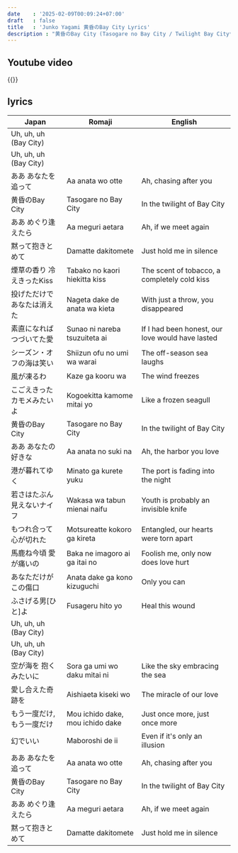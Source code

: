 ```yaml
---
date    : '2025-02-09T00:09:24+07:00'
draft   : false
title   : 'Junko Yagami 黄昏のBay City Lyrics'
description : "黄昏のBay City (Tasogare no Bay City / Twilight Bay City* by Junko Yagami is a melancholic yet smooth City Pop song that beautifully captures the wistful emotions of twilight by the bay. With its soulful melody and jazzy instrumentation, the song conveys a sense of longing and nostalgia, as if reminiscing about a past love or a fleeting moment in time. Junko Yagami’s rich and expressive vocals add depth to the atmosphere, making this track a timeless gem in the City Pop genre."
---
```


## Youtube video
{{<youtube QLHMhVonF-s>}}

## lyrics
|Japan|Romaji|English
|-|-|-
|Uh, uh, uh (Bay City)
|Uh, uh, uh (Bay City)
| ああ あなたを追って | Aa anata wo otte | Ah, chasing after you
| 黄昏のBay City | Tasogare no Bay City | In the twilight of Bay City
| ああ めぐり逢えたら | Aa meguri aetara | Ah, if we meet again
| 黙って抱きとめて | Damatte dakitomete | Just hold me in silence
| 煙草の香り 冷えきったKiss | Tabako no kaori hiekitta kiss | The scent of tobacco, a completely cold kiss  
| 投げただけで あなたは消えた | Nageta dake de anata wa kieta | With just a throw, you disappeared  
| 素直になれば つづいてた愛 | Sunao ni nareba tsuzuiteta ai | If I had been honest, our love would have lasted  
| シーズン・オフの海は笑い | Shiizun ofu no umi wa warai | The off-season sea laughs  
| 風が凍るわ | Kaze ga kooru wa | The wind freezes  
| こごえきった カモメみたいよ | Kogoekitta kamome mitai yo | Like a frozen seagull
| 黄昏のBay City | Tasogare no Bay City | In the twilight of Bay City
| ああ あなたの好きな | Aa anata no suki na | Ah, the harbor you love
| 港が暮れてゆく | Minato ga kurete yuku | The port is fading into the night
| 若さはたぶん 見えないナイフ | Wakasa wa tabun mienai naifu | Youth is probably an invisible knife
| もつれ合って 心が切れた | Motsureatte kokoro ga kireta | Entangled, our hearts were torn apart
| 馬鹿ね今頃 愛が痛いの | Baka ne imagoro ai ga itai no | Foolish me, only now does love hurt
| あなただけが この傷口 | Anata dake ga kono kizuguchi | Only you can
| ふさげる男[ひと]よ | Fusageru hito yo | Heal this wound
|Uh, uh, uh (Bay City)
|Uh, uh, uh (Bay City)
| 空が海を 抱くみたいに | Sora ga umi wo daku mitai ni | Like the sky embracing the sea
| 愛し合えた奇跡を | Aishiaeta kiseki wo | The miracle of our love
| もう一度だけ, もう一度だけ | Mou ichido dake, mou ichido dake | Just once more, just once more
| 幻でいい | Maboroshi de ii | Even if it's only an illusion
| ああ あなたを追って | Aa anata wo otte | Ah, chasing after you
| 黄昏のBay City | Tasogare no Bay City | In the twilight of Bay City
| ああ めぐり逢えたら | Aa meguri aetara | Ah, if we meet again
| 黙って抱きとめて | Damatte dakitomete | Just hold me in silence